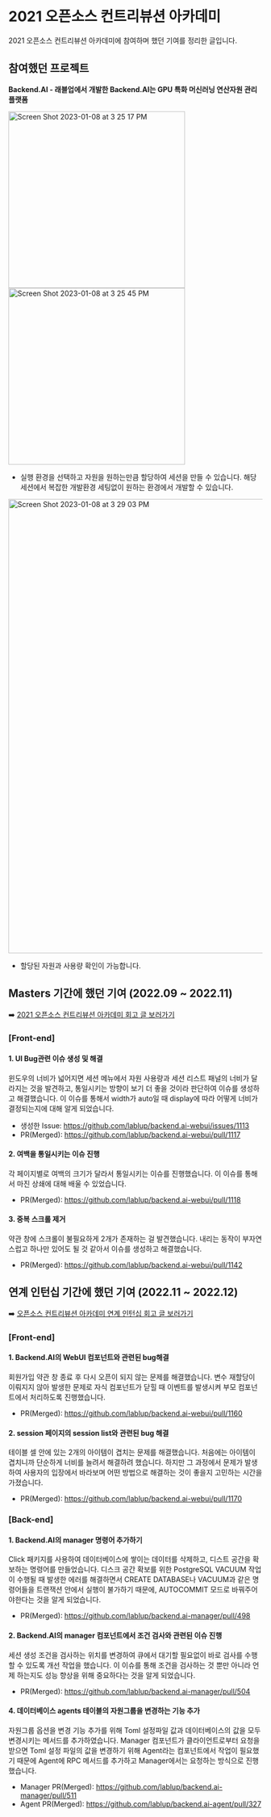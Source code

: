 # 2021 오픈소스 컨트리뷰션 아카데미
2021 오픈소스 컨트리뷰션 아카데미에 참여하며 했던 기여를 정리한 글입니다.     

## 참여했던 프로젝트
**Backend.AI - 래블업에서 개발한 Backend.AI는 GPU 특화 머신러닝 연산자원 관리 플랫폼**    

<img height="350" alt="Screen Shot 2023-01-08 at 3 25 17 PM" src="https://user-images.githubusercontent.com/68562176/211183482-1b38c2ef-41b5-4783-920f-59b9084789c7.png"> <img height="350" alt="Screen Shot 2023-01-08 at 3 25 45 PM" src="https://user-images.githubusercontent.com/68562176/211183502-7b5d1df9-074f-4708-8ef0-0678eed072d2.png">

* 실행 환경을 선택하고 자원을 원하는만큼 할당하여 세션을 만들 수 있습니다. 해당 세션에서 복잡한 개발환경 세팅없이 원하는 환경에서 개발할 수 있습니다.
<img width="900" alt="Screen Shot 2023-01-08 at 3 29 03 PM" src="https://user-images.githubusercontent.com/68562176/211183597-fffaeec3-77a2-4953-a6d9-4cad0af6b0e4.png">

* 할당된 자원과 사용량 확인이 가능합니다.

## Masters 기간에 했던 기여 (2022.09 ~ 2022.11)
➡️ [2021 오픈소스 컨트리뷰션 아카데미 회고 글 보러가기](https://velog.io/@youjung/2021-%EC%98%A4%ED%94%88%EC%86%8C%EC%8A%A4-%EC%BB%A8%ED%8A%B8%EB%A6%AC%EB%B7%B0%EC%85%98-%EC%95%84%EC%B9%B4%EB%8D%B0%EB%AF%B8-%ED%9B%84%EA%B8%B0)    
### [Front-end]
#### 1. UI Bug관련 이슈 생성 및 해결     
윈도우의 너비가 넓어지면 세션 메뉴에서 자원 사용량과 세션 리스트 패널의 너비가 달라지는 것을 발견하고, 통일시키는 방향이 보기 더 좋을 것이라 판단하여 이슈를 생성하고 해결했습니다. 이 이슈를 통해서 width가 auto일 때 display에 따라 어떻게 너비가 결정되는지에 대해 알게 되었습니다.
* 생성한 Issue: https://github.com/lablup/backend.ai-webui/issues/1113
* PR(Merged): https://github.com/lablup/backend.ai-webui/pull/1117

#### 2. 여백을 통일시키는 이슈 진행      
각 페이지별로 여백의 크기가 달라서 통일시키는 이슈를 진행했습니다. 이 이슈를 통해서 마진 상쇄에 대해 배울 수 있었습니다.
* PR(Merged): https://github.com/lablup/backend.ai-webui/pull/1118

#### 3. 중복 스크롤 제거
약관 창에 스크롤이 불필요하게 2개가 존재하는 걸 발견했습니다. 내리는 동작이 부자연스럽고 하나만 있어도 될 것 같아서 이슈를 생성하고 해결했습니다.
* PR(Merged): https://github.com/lablup/backend.ai-webui/pull/1142

## 연계 인턴십 기간에 했던 기여 (2022.11 ~ 2022.12)
➡️ [오픈소스 컨트리뷰션 아카데미 연계 인턴십 회고 글 보러가기](https://velog.io/@youjung/IT-%EC%8A%A4%ED%83%80%ED%8A%B8%EC%97%85%EC%97%90%EC%84%9C-%EA%B2%BD%ED%97%98%ED%95%9C-%EC%B2%AB-%EC%9D%B8%ED%84%B4%EC%8B%AD-%EB%9E%98%EB%B8%94%EC%97%85)

### [Front-end]
#### 1. Backend.AI의 WebUI 컴포넌트와 관련된 bug해결
회원가입 약관 창 종료 후 다시 오픈이 되지 않는 문제를 해결했습니다. 변수 재할당이 이뤄지지 않아 발생한 문제로 자식 컴포넌트가 닫힐 때 이벤트를 발생시켜 부모 컴포넌트에서 처리하도록 진행했습니다.
* PR(Merged): https://github.com/lablup/backend.ai-webui/pull/1160

#### 2. session 페이지의 session list와 관련된 bug 해결
테이블 셀 안에 있는 2개의 아이템이 겹치는 문제를 해결했습니다. 처음에는 아이템이 겹치니까 단순하게 너비를 늘려서 해결하려 했습니다. 하지만 그 과정에서 문제가 발생하여 사용자의 입장에서 바라보며 어떤 방법으로 해결하는 것이 좋을지 고민하는 시간을가졌습니다.
* PR(Merged): https://github.com/lablup/backend.ai-webui/pull/1170

### [Back-end]
#### 1. Backend.AI의 manager 명령어 추가하기
Click 패키지를 사용하여 데이터베이스에 쌓이는 데이터를 삭제하고, 디스트 공간을 확보하는 명령어를 만들었습니다. 디스크 공간 확보를 위한 PostgreSQL VACUUM 작업이 수행될 때 발생한 에러를 해결하면서 CREATE DATABASE나 VACUUM과 같은 명령어들을 트랜잭션 안에서 실행이 불가하기 때문에, AUTOCOMMIT 모드로 바꿔주어야한다는 것을 알게 되었습니다.
* PR(Merged): https://github.com/lablup/backend.ai-manager/pull/498

#### 2. Backend.AI의 manager 컴포넌트에서 조건 검사와 관련된 이슈 진행
세션 생성 조건을 검사하는 위치를 변경하여 큐에서 대기할 필요없이 바로 검사를 수행할 수 있도록 개선 작업을 했습니다. 이 이슈를 통해 조건을 검사하는 것 뿐만 아니라 언제 하는지도 성능 향상을 위해 중요하다는 것을 알게 되었습니다.
* PR(Merged): https://github.com/lablup/backend.ai-manager/pull/504

#### 4. 데이터베이스 agents 테이블의 자원그룹을 변경하는 기능 추가
자원그룹 옵션을 변경 기능 추가를 위해 Toml 설정파일 값과 데이터베이스의 값을 모두 변경시키는 메서드를 추가하였습니다. Manager 컴포넌트가 클라이언트로부터 요청을 받으면 Toml 설정 파일의 값을 변경하기 위해 Agent라는 컴포넌트에서 작업이 필요했기 때문에 Agent에 RPC 메서드를 추가하고 Manager에서는 요청하는 방식으로 진행했습니다. 
* Manager PR(Merged): https://github.com/lablup/backend.ai-manager/pull/511
* Agent PR(Merged): https://github.com/lablup/backend.ai-agent/pull/327
